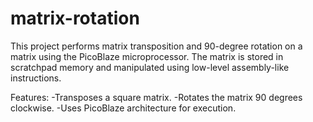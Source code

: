 # matrix-rotation

This project performs matrix transposition and 90-degree rotation on a matrix using the PicoBlaze microprocessor. The matrix is stored in scratchpad memory and manipulated using low-level assembly-like instructions.

Features:
-Transposes a square matrix.
-Rotates the matrix 90 degrees clockwise.
-Uses PicoBlaze architecture for execution.
